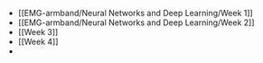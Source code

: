 - [[EMG-armband/Neural Networks and Deep Learning/Week 1]]
- [[EMG-armband/Neural Networks and Deep Learning/Week 2]]
- [[Week 3]]
- [[Week 4]]
- 